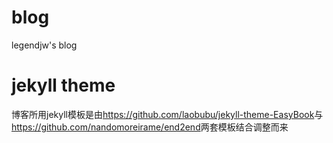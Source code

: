 # blog

legendjw's blog

# jekyll theme

博客所用jekyll模板是由<https://github.com/laobubu/jekyll-theme-EasyBook>与<https://github.com/nandomoreirame/end2end>两套模板结合调整而来
